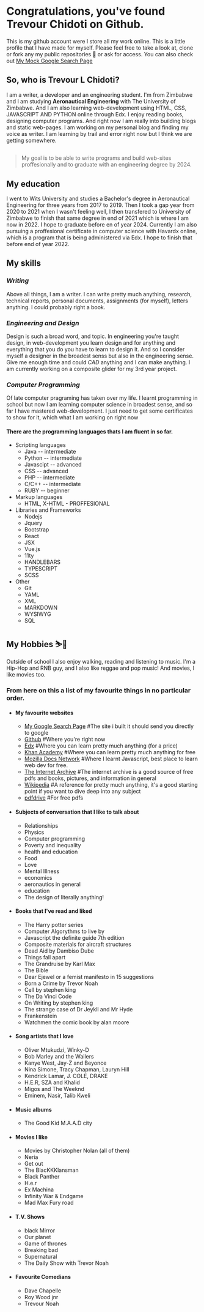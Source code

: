 # Congratulations, you've found Trevour Chidoti on Github. 

This is my github account were I store all my work online. This is a little profile that I have made for myself. 
Please feel free to take a look at, clone or fork any my public repositories 📁 or ask for access. You can also check out [My Mock Google Search Page](traelincoln.github.io/cs50-websites)

## So, who is Trevour L Chidoti? 
I am a writer, a developer and an engineering student. 
I'm from Zimbabwe and I am studying **Aeronautical Engineering** with The University of Zimbabwe.
And I am also learning web-development using HTML, CSS, JAVASCRIPT AND PYTHON online through Edx.
I enjoy reading books, designing computer programs.
And right now I am really into building blogs and static web-pages. 
I am working on my personal blog and finding my voice as writer.
I am learning by trail and error right now but I think we are getting somewhere.
##
<blockquote> My goal is to be able to write programs and build web-sites proffesionally and to graduate with an engineering degree by 2024. </blockquote>

## My education
I went to Wits University and studies a Bachelor's degree in Aeronautical Engineering for three years from 2017 to 2019. Then I took a gap year from 2020 to 2021 when I wasn't feeling well, I then transfered to University of Zimbabwe to finish that same degree in end of 2021 which is where I am now in 2022. I hope to graduate before en of year 2024. Currently I am also pursuing a proffesional certificate in computer science with Havardx online, which is a program that is being administered via Edx. I hope to finish that before end of year 2022.

## My skills
### *Writing* 
Above all things, I am a writer. I can write pretty much anything, research, technical reports, personal documents, assignments (for myself), letters anything. I could probably right a book.

### *Engineering and Design* 
Design is such a broad word, and topic. In engineering you're taught design, in web-development you learn design and for anything and everything that you do you have to learn to design it. And so I consider myself a designer in the broadest senss but also in the engineering sense. Give me enough time and could *CAD* anything and I can make anything. I am currently working on a composite glider for my 3rd year project.

### *Computer Programming* 
Of late computer pragraming has taken over my life. I learnt programming in school but now I am learning computer science in broadest sense, and so far I have mastered web-development. I just need to get some certificates to show for it, which what I am working on right now

#### There are the programming languages thats I am fluent in so far.
  
  - Scripting languages
    - Java -- intermediate
    - Python -- intermediate
    - Javascipt -- advanced
    - CSS -- advanced
    - PHP -- intermediate
    - C/C++ -- intermediate
    - RUBY -- beginner
  - Markup languages
    - HTML, X-HTML - PROFFESIONAL
  - Libraries and Frameworks
    - Nodejs
    - Jquery
    - Bootstrap 
    - React
    - JSX
    - Vue.js
    - 11ty
    - HANDLEBARS
    - TYPESCRIPT
    - SCSS
  - Other
    - Git
    - YAML
    - XML
    - MARKDOWN
    - WYSIWYG 
    - SQL
 
## My Hobbies ⛷️🎿
Outside of school I also enjoy walking, reading and listening to music. I'm a Hip-Hop and RNB guy, and I also like reggae and pop music! And movies, I like movies too. 

### From here on this a list of my favourite things in no particular order.

 - #### My favourite websites
    - [My Google Search Page](traelincoln.github.io/cs50-websites) #The site i built it should send you directly to google
    - [Github](https://github.com) #Where you're right now
    - [Edx](https://edx.org) #Where you can learn pretty much anything (for a price)
    - [Khan Academy](https://khanacademy.org) #Where you can learn pretty much anything for free
    - [Mozilla Docs Network](https://mdn.org) #Where I learnt Javascript, best place to learn web dev for free.
    - [The Internet Archive](https://archive.org) #The internet archive is a good source of free pdfs and books, pictures, and information in general
    - [Wikipedia](https://www.wikipedia.org) #A reference for pretty much anything, it's a good starting point if you want to dive deep into any subject
    - [pdfdrive](https://pdfdrive.com) #For free pdfs

- #### Subjects of conversation that I like to talk about 
    - Relationships
    - Physics 
    - Computer programming
    - Poverty and inequality
    - health and education
    - Food
    - Love
    - Mental Illness
    - economics
    - aeronautics in general
    - education
    - The design of literally anything! 
- #### Books that I've read and liked
    - The Harry potter series
    - Computer Algorythms to live by
    - Javascript the definite guide 7th edition
    - Composite materials for aircraft structures 
    - Dead Aid by Dambiso Dube
    - Things fall apart
    - The Grandruise by Karl Max
    - The Bible
    - Dear Ejewel or a femist manifesto in 15 suggestions
    - Born a Crime by Trevor Noah
    - Cell by stephen king
    - The Da Vinci Code
    - On Writing by stephen king
    - The strange case of Dr Jeykll and Mr Hyde
    - Frankenstein
    - Watchmen the comic book by alan moore
- #### Song artists that I love
    - Oliver Mtukudzi, Winky-D
    - Bob Marley and the Wailers
    - Kanye West, Jay-Z and Beyonce
    - Nina Simone, Tracy Chapman, Lauryn Hill
    - Kendrick Lamar, J. COLE, DRAKE
    - H.E.R, SZA and Khalid
    - Migos and The Weeknd
    - Eminem, Nasir, Talib Kweli
- #### Music albums
    - The Good Kid M.A.A.D city

- #### Movies I like
    - Movies by Christopher Nolan (all of them)
    - Neria
    - Get out
    - The BlacKKKlansman
    - Black Panther
    - H.e.r
    - Ex Machina
    - Infinity War & Endgame
    - Mad Max Fury road
- #### T.V. Shows
    - black Mirror
    - Our planet
    - Game of thrones
    - Breaking bad
    - Supernatural
    - The Daily Show with Trevor Noah
 - #### Favourite Comedians 
    - Dave Chapelle
    - Roy Wood jnr
    - Trevour Noah



